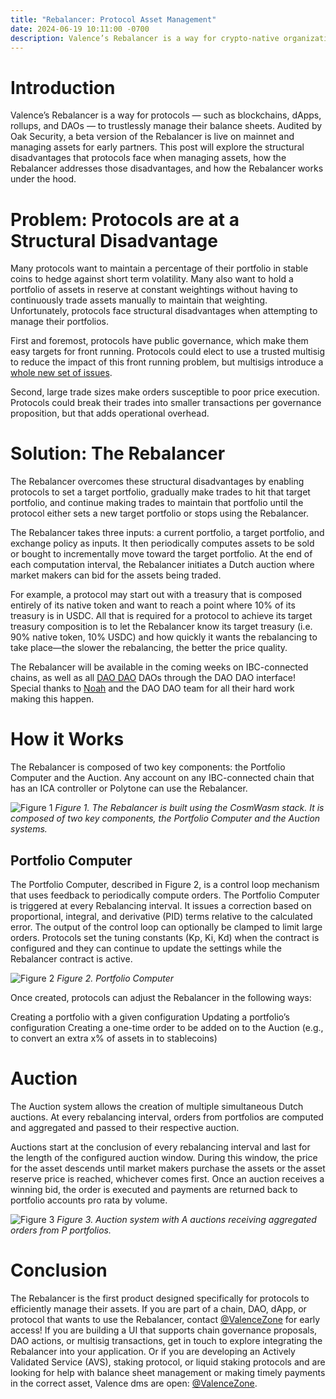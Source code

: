 ```yaml
---
title: "Rebalancer: Protocol Asset Management"
date: 2024-06-19 10:11:00 -0700
description: Valence’s Rebalancer is a way for crypto-native organizations — such as protocol,s blockchains, dApps, rollups, and DAOs — to trustlessly manage their balance sheets.
---
```


# Introduction

Valence’s Rebalancer is a way for protocols — such as blockchains, dApps, rollups, and DAOs — to trustlessly manage their balance sheets. Audited by Oak Security, a beta version of the Rebalancer is live on mainnet and managing assets for early partners. This post will explore the structural disadvantages that protocols face when managing assets, how the Rebalancer addresses those disadvantages, and how the Rebalancer works under the hood.

# Problem: Protocols are at a Structural Disadvantage

Many protocols want to maintain a percentage of their portfolio in stable coins to hedge against short term volatility. Many also want to hold a portfolio of assets in reserve at constant weightings without having to continuously trade assets manually to maintain that weighting. Unfortunately, protocols face structural disadvantages when attempting to manage their portfolios.

First and foremost, protocols have public governance, which make them easy targets for front running. Protocols could elect to use a trusted multisig to reduce the impact of this front running problem, but multisigs introduce a [whole new set of issues](https://x.com/TimewaveLabs/status/1765437233593778260?s=20).

Second, large trade sizes make orders susceptible to poor price execution. Protocols could break their trades into smaller transactions per governance proposition, but that adds operational overhead.

# Solution: The Rebalancer

The Rebalancer overcomes these structural disadvantages by enabling protocols to set a target portfolio, gradually make trades to hit that target portfolio, and continue making trades to maintain that portfolio until the protocol either sets a new target portfolio or stops using the Rebalancer.

The Rebalancer takes three inputs: a current portfolio, a target portfolio, and exchange policy as inputs. It then periodically computes assets to be sold or bought to incrementally move toward the target portfolio. At the end of each computation interval, the Rebalancer initiates a Dutch auction where market makers can bid for the assets being traded.

For example, a protocol may start out with a treasury that is composed entirely of its native token and want to reach a point where 10% of its treasury is in USDC. All that is required for a protocol to achieve its target treasury composition is to let the Rebalancer know its target treasury (i.e. 90% native token, 10% USDC) and how quickly it wants the rebalancing to take place—the slower the rebalancing, the better the price quality.

The Rebalancer will be available in the coming weeks on IBC-connected chains, as well as all [DAO DAO](https://daodao.zone/) DAOs through the DAO DAO interface! Special thanks to [Noah](https://twitter.com/noahsaso) and the DAO DAO team for all their hard work making this happen.

# How it Works

The Rebalancer is composed of two key components: the Portfolio Computer and the Auction. Any account on any IBC-connected chain that has an ICA controller or Polytone can use the Rebalancer.

![Figure 1](/img/blog/rebalancer-figure-1.png)
_Figure 1. The Rebalancer is built using the CosmWasm stack. It is composed of two key components, the Portfolio Computer and the Auction systems._

## Portfolio Computer

The Portfolio Computer, described in Figure 2, is a control loop mechanism that uses feedback to periodically compute orders. The Portfolio Computer is triggered at every Rebalancing interval. It issues a correction based on proportional, integral, and derivative (PID) terms relative to the calculated error. The output of the control loop can optionally be clamped to limit large orders. Protocols set the tuning constants (Kp, Ki, Kd) when the contract is configured and they can continue to update the settings while the Rebalancer contract is active.

![Figure 2](/img/blog/rebalancer-figure-2.png)
_Figure 2. Portfolio Computer_

Once created, protocols can adjust the Rebalancer in the following ways:

Creating a portfolio with a given configuration
Updating a portfolio’s configuration
Creating a one-time order to be added on to the Auction (e.g., to convert an extra x% of assets in to stablecoins)

# Auction

The Auction system allows the creation of multiple simultaneous Dutch auctions. At every rebalancing interval, orders from portfolios are computed and aggregated and passed to their respective auction.

Auctions start at the conclusion of every rebalancing interval and last for the length of the configured auction window. During this window, the price for the asset descends until market makers purchase the assets or the asset reserve price is reached, whichever comes first. Once an auction receives a winning bid, the order is executed and payments are returned back to portfolio accounts pro rata by volume.

![Figure 3](/img/blog/rebalancer-figure-3.png)
_Figure 3. Auction system with A auctions receiving aggregated orders from P portfolios._

# Conclusion

The Rebalancer is the first product designed specifically for protocols to efficiently manage their assets. If you are part of a chain, DAO, dApp, or protocol that wants to use the Rebalancer, contact [@ValenceZone](https://x.com/ValenceZone) for early access! If you are building a UI that supports chain governance proposals, DAO actions, or multisig transactions, get in touch to explore integrating the Rebalancer into your application. Or if you are developing an Actively Validated Service (AVS), staking protocol, or liquid staking protocols and are looking for help with balance sheet management or making timely payments in the correct asset, Valence dms are open: [@ValenceZone](https://x.com/ValenceZone).
